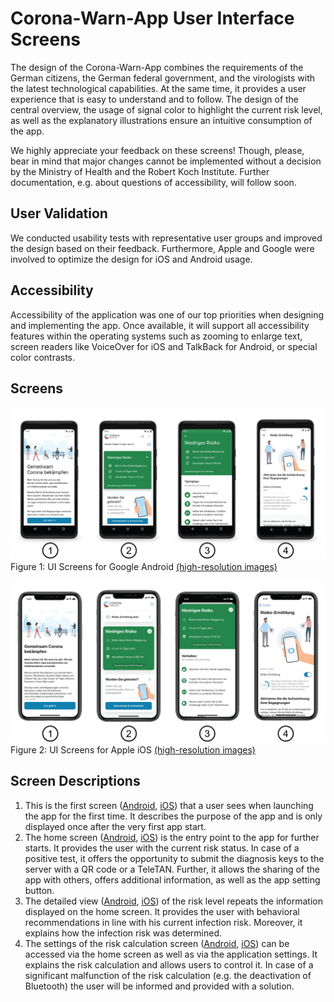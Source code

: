 # Corona-Warn-App User Interface Screens

The design of the Corona-Warn-App combines the requirements of the German citizens, the German federal government, and the virologists with the latest technological capabilities. At the same time, it provides a user experience that is easy to understand and to follow. The design of the central overview, the usage of signal color to highlight the current risk level, as well as the explanatory illustrations ensure an intuitive consumption of the app.

We highly appreciate your feedback on these screens! Though, please, bear in mind that major changes cannot be implemented without a decision by the Ministry of Health and the Robert Koch Institute. Further documentation, e.g. about questions of accessibility, will follow soon.

## User Validation

We conducted usability tests with representative user groups and improved the design based on their feedback. Furthermore, Apple and Google were involved to optimize the design for iOS and Android usage.

## Accessibility

Accessibility of the application was one of our top priorities when designing and implementing the app. Once available, it will support all accessibility features within the operating systems such as zooming to enlarge text, screen readers like VoiceOver for iOS and TalkBack for Android, or special color contrasts.

## Screens

![Figure 1: UI Screens for Google Android](images/ui_screens/ui_screens_android.png "Figure 1: UI Screens for Google Android")
Figure 1: UI Screens for Google Android [(high-resolution images)](images/ui_screens/android/)

![Figure 2: UI Screens for Apple iOS](images/ui_screens/ui_screens_ios.png "Figure 2: UI Screens for Apple iOS")
Figure 2: UI Screens for Apple iOS [(high-resolution images)](images/ui_screens/ios/)

## Screen Descriptions

1. This is the first screen ([Android](https://github.com/corona-warn-app/cwa-documentation/raw/master/images/ui_screens/android/cwa_onboarding_android.png), [iOS](https://github.com/corona-warn-app/cwa-documentation/raw/master/images/ui_screens/ios/cwa_onboarding_ios.png)) that a user sees when launching the app for the first time. It describes the purpose of the app and is only displayed once after the very first app start.
2. The home screen ([Android](https://github.com/corona-warn-app/cwa-documentation/raw/master/images/ui_screens/android/cwa_home_android.png), [iOS](https://github.com/corona-warn-app/cwa-documentation/raw/master/images/ui_screens/ios/cwa_home_ios.png)) is the entry point to the app for further starts. It provides the user with the current risk status. In case of a positive test, it offers the opportunity to submit the diagnosis keys to the server with a QR code or a TeleTAN. Further, it allows the sharing of the app with others, offers additional information, as well as the app setting button.
3. The detailed view ([Android](https://github.com/corona-warn-app/cwa-documentation/raw/master/images/ui_screens/android/cwa_detail_android.png), [iOS](https://github.com/corona-warn-app/cwa-documentation/raw/master/images/ui_screens/ios/cwa_detail_ios.png)) of the risk level repeats the information displayed on the home screen. It provides the user with behavioral recommendations in line with his current infection risk. Moreover, it explains how the infection risk was determined.
4. The settings of the risk calculation screen ([Android](https://github.com/corona-warn-app/cwa-documentation/raw/master/images/ui_screens/android/cwa_risk_calculation_android.png), [iOS](https://github.com/corona-warn-app/cwa-documentation/raw/master/images/ui_screens/ios/cwa_risk_calculation_ios.png)) can be accessed via the home screen as well as via the application settings. It explains the risk calculation and allows users to control it. In case of a significant malfunction of the risk calculation (e.g. the deactivation of Bluetooth) the user will be informed and provided with a solution.
